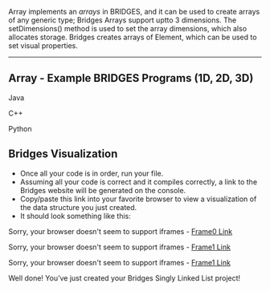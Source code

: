 Array<E> implements an _arrays_ in BRIDGES, and it can be used to create arrays of any generic type; Bridges Arrays support uptto 3 dimensions. The setDimensions() method is used to set the array dimensions, which also allocates storage. Bridges creates arrays of Element<E>, which can be used to set visual properties.

  - - -

  ## Array - Example BRIDGES Programs (1D, 2D, 3D)

  Java

  C++

  Python

  ## Bridges Visualization

  -   Once all your code is in order, run your file.
  -   Assuming all your code is correct and it compiles correctly, a link to the Bridges website will be generated on the console.
  -   Copy/paste this link into your favorite browser to view a visualization of the data structure you just created.
  -   It should look something like this:

  <p>Sorry, your browser doesn't seem to support iframes - <a href="/assignments/100/bridges_public" scrolling="no">Frame0 Link</a> </p>

  <p>Sorry, your browser doesn't seem to support iframes - <a href="/assignments/1/bridges_public" scrolling="no">Frame1 Link</a> </p>

  <p>Sorry, your browser doesn't seem to support iframes - <a href="/assignments/102/bridges_public" scrolling="no">Frame1 Link</a> </p>

  Well done! You’ve just created your Bridges Singly Linked List project!